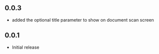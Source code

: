 ## 0.0.3

- added the optional title parameter to show on document scan screen

## 0.0.1

- Initial release
